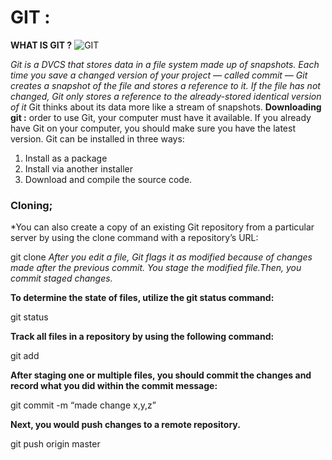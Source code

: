 # GIT :
**WHAT IS GIT ?** 
![GIT](https://git-scm.com/book/en/v2/images/areas.png)

*Git is a DVCS that stores data in a file system made up of snapshots. Each time you save a changed version of your project — called commit — Git creates a snapshot of the file and stores a reference to it. If the file has not changed, Git only stores a reference to the already-stored identical version of it*
Git thinks about its data more like a stream of snapshots. 
**Downloading git :** 
 order to use Git, your computer must have it available. If you already have Git on your computer, you should make sure you have the latest version.
Git can be installed in three ways:
1. Install as a package
1. Install via another installer
1. Download and compile the source code.
### Cloning;

*You can also create a copy of an existing Git repository from a particular server by using the clone command with a repository’s URL:

 git clone
 *After you edit a file, Git flags it as modified because of changes made after the previous commit.
You stage the modified file.Then, you commit staged changes.*

**To determine the state of files, utilize the git status command:**
 
 git status

**Track all files in a repository by using the following command:**

git add

**After staging one or multiple files, you should commit the changes and record what you did within the commit message:**

git commit -m “made change x,y,z”

**Next, you would push changes to a remote repository.**

git push origin master
